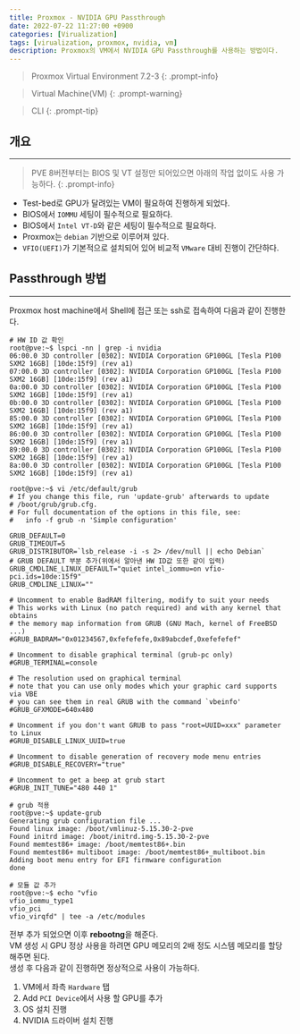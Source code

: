 ```yaml
---
title: Proxmox - NVIDIA GPU Passthrough
date: 2022-07-22 11:27:00 +0900
categories: [Virualization]
tags: [virualization, proxmox, nvidia, vm]
description: Proxmox의 VM에서 NVIDIA GPU Passthrough를 사용하는 방법이다.
---
```


>Proxmox Virtual Environment 7.2-3
{: .prompt-info}

>Virtual Machine(VM)
{: .prompt-warning}

>CLI
{: .prompt-tip}

## 개요
---

>PVE 8버전부터는 BIOS 및 VT 설정만 되어있으면 아래의 작업 없이도 사용 가능하다.
{: .prompt-info}

* Test-bed로 GPU가 달려있는 VM이 필요하여 진행하게 되었다.
* BIOS에서 `IOMMU` 세팅이 필수적으로 필요하다.
* BIOS에서 `Intel VT-D`와 같은 세팅이 필수적으로 필요하다.
* Proxmox는 `debian` 기반으로 이루어져 있다.
* `VFIO(UEFI)`가 기본적으로 설치되어 있어 비교적 `VMware` 대비 진행이 간단하다.

## Passthrough 방법
---

Proxmox host machine에서 Shell에 접근 또는 ssh로 접속하여 다음과 같이 진행한다.

```shell
# HW ID 값 확인
root@pve:~$ lspci -nn | grep -i nvidia
06:00.0 3D controller [0302]: NVIDIA Corporation GP100GL [Tesla P100 SXM2 16GB] [10de:15f9] (rev a1)
07:00.0 3D controller [0302]: NVIDIA Corporation GP100GL [Tesla P100 SXM2 16GB] [10de:15f9] (rev a1)
0a:00.0 3D controller [0302]: NVIDIA Corporation GP100GL [Tesla P100 SXM2 16GB] [10de:15f9] (rev a1)
0b:00.0 3D controller [0302]: NVIDIA Corporation GP100GL [Tesla P100 SXM2 16GB] [10de:15f9] (rev a1)
85:00.0 3D controller [0302]: NVIDIA Corporation GP100GL [Tesla P100 SXM2 16GB] [10de:15f9] (rev a1)
86:00.0 3D controller [0302]: NVIDIA Corporation GP100GL [Tesla P100 SXM2 16GB] [10de:15f9] (rev a1)
89:00.0 3D controller [0302]: NVIDIA Corporation GP100GL [Tesla P100 SXM2 16GB] [10de:15f9] (rev a1)
8a:00.0 3D controller [0302]: NVIDIA Corporation GP100GL [Tesla P100 SXM2 16GB] [10de:15f9] (rev a1)

root@pve:~$ vi /etc/default/grub
# If you change this file, run 'update-grub' afterwards to update
# /boot/grub/grub.cfg.
# For full documentation of the options in this file, see:
#   info -f grub -n 'Simple configuration'

GRUB_DEFAULT=0
GRUB_TIMEOUT=5
GRUB_DISTRIBUTOR=`lsb_release -i -s 2> /dev/null || echo Debian`
# GRUB DEFAULT 부분 추가(위에서 알아낸 HW ID값 또한 같이 입력)
GRUB_CMDLINE_LINUX_DEFAULT="quiet intel_iommu=on vfio-pci.ids=10de:15f9"
GRUB_CMDLINE_LINUX=""

# Uncomment to enable BadRAM filtering, modify to suit your needs
# This works with Linux (no patch required) and with any kernel that obtains
# the memory map information from GRUB (GNU Mach, kernel of FreeBSD ...)
#GRUB_BADRAM="0x01234567,0xfefefefe,0x89abcdef,0xefefefef"

# Uncomment to disable graphical terminal (grub-pc only)
#GRUB_TERMINAL=console

# The resolution used on graphical terminal
# note that you can use only modes which your graphic card supports via VBE
# you can see them in real GRUB with the command `vbeinfo'
#GRUB_GFXMODE=640x480

# Uncomment if you don't want GRUB to pass "root=UUID=xxx" parameter to Linux
#GRUB_DISABLE_LINUX_UUID=true

# Uncomment to disable generation of recovery mode menu entries
#GRUB_DISABLE_RECOVERY="true"

# Uncomment to get a beep at grub start
#GRUB_INIT_TUNE="480 440 1"

# grub 적용
root@pve:~$ update-grub
Generating grub configuration file ...
Found linux image: /boot/vmlinuz-5.15.30-2-pve
Found initrd image: /boot/initrd.img-5.15.30-2-pve
Found memtest86+ image: /boot/memtest86+.bin
Found memtest86+ multiboot image: /boot/memtest86+_multiboot.bin
Adding boot menu entry for EFI firmware configuration
done

# 모듈 값 추가
root@pve:~$ echo "vfio
vfio_iommu_type1
vfio_pci
vfio_virqfd" | tee -a /etc/modules
```

전부 추가 되었으면 이후 **rebootng**을 해준다.  
VM 생성 시 GPU 정상 사용을 하려면 GPU 메모리의 2배 정도 시스템 메모리를 할당 해주면 된다.  
생성 후 다음과 같이 진행하면 정상적으로 사용이 가능하다.

1. VM에서 좌측 `Hardware` 탭
2. Add `PCI Device`에서 사용 할 GPU를 추가
3. OS 설치 진행
4. NVIDIA 드라이버 설치 진행